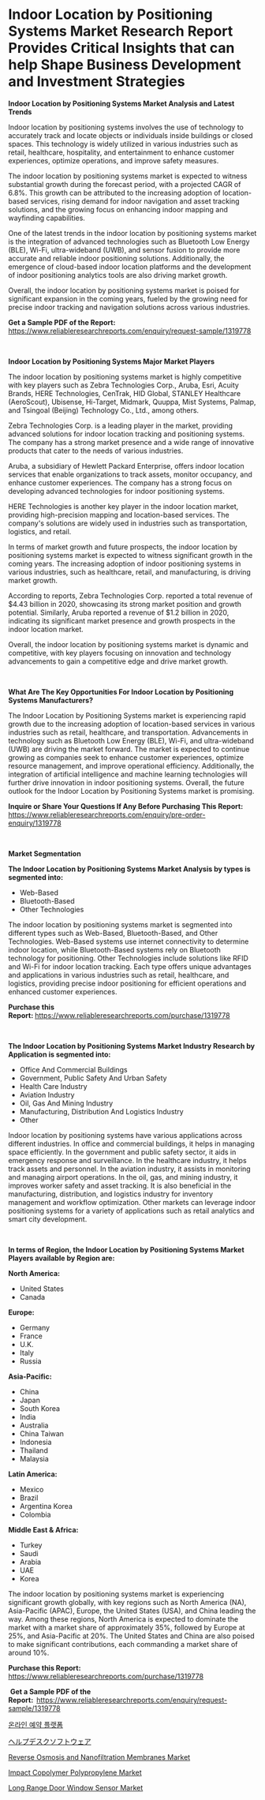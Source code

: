 <p><h1>Indoor Location by Positioning Systems Market Research Report Provides Critical Insights that can help Shape Business Development and Investment Strategies</h1></p><p><strong>Indoor Location by Positioning Systems Market Analysis and Latest Trends</strong></p>
<p><p>Indoor location by positioning systems involves the use of technology to accurately track and locate objects or individuals inside buildings or closed spaces. This technology is widely utilized in various industries such as retail, healthcare, hospitality, and entertainment to enhance customer experiences, optimize operations, and improve safety measures.</p><p>The indoor location by positioning systems market is expected to witness substantial growth during the forecast period, with a projected CAGR of 6.8%. This growth can be attributed to the increasing adoption of location-based services, rising demand for indoor navigation and asset tracking solutions, and the growing focus on enhancing indoor mapping and wayfinding capabilities.</p><p>One of the latest trends in the indoor location by positioning systems market is the integration of advanced technologies such as Bluetooth Low Energy (BLE), Wi-Fi, ultra-wideband (UWB), and sensor fusion to provide more accurate and reliable indoor positioning solutions. Additionally, the emergence of cloud-based indoor location platforms and the development of indoor positioning analytics tools are also driving market growth.</p><p>Overall, the indoor location by positioning systems market is poised for significant expansion in the coming years, fueled by the growing need for precise indoor tracking and navigation solutions across various industries.</p></p>
<p><strong>Get a Sample PDF of the Report:&nbsp;</strong> <a href="https://www.reliableresearchreports.com/enquiry/request-sample/1319778">https://www.reliableresearchreports.com/enquiry/request-sample/1319778</a></p>
<p>&nbsp;</p>
<p><strong>Indoor Location by Positioning Systems Major Market Players</strong></p>
<p><p>The indoor location by positioning systems market is highly competitive with key players such as Zebra Technologies Corp., Aruba, Esri, Acuity Brands, HERE Technologies, CenTrak, HID Global, STANLEY Healthcare (AeroScout), Ubisense, Hi-Target, Midmark, Quuppa, Mist Systems, Palmap, and Tsingoal (Beijing) Technology Co., Ltd., among others.</p><p>Zebra Technologies Corp. is a leading player in the market, providing advanced solutions for indoor location tracking and positioning systems. The company has a strong market presence and a wide range of innovative products that cater to the needs of various industries.</p><p>Aruba, a subsidiary of Hewlett Packard Enterprise, offers indoor location services that enable organizations to track assets, monitor occupancy, and enhance customer experiences. The company has a strong focus on developing advanced technologies for indoor positioning systems.</p><p>HERE Technologies is another key player in the indoor location market, providing high-precision mapping and location-based services. The company's solutions are widely used in industries such as transportation, logistics, and retail.</p><p>In terms of market growth and future prospects, the indoor location by positioning systems market is expected to witness significant growth in the coming years. The increasing adoption of indoor positioning systems in various industries, such as healthcare, retail, and manufacturing, is driving market growth.</p><p>According to reports, Zebra Technologies Corp. reported a total revenue of $4.43 billion in 2020, showcasing its strong market position and growth potential. Similarly, Aruba reported a revenue of $1.2 billion in 2020, indicating its significant market presence and growth prospects in the indoor location market.</p><p>Overall, the indoor location by positioning systems market is dynamic and competitive, with key players focusing on innovation and technology advancements to gain a competitive edge and drive market growth.</p></p>
<p>&nbsp;</p>
<p><strong>What Are The Key Opportunities For Indoor Location by Positioning Systems Manufacturers?</strong></p>
<p><p>The Indoor Location by Positioning Systems market is experiencing rapid growth due to the increasing adoption of location-based services in various industries such as retail, healthcare, and transportation. Advancements in technology such as Bluetooth Low Energy (BLE), Wi-Fi, and ultra-wideband (UWB) are driving the market forward. The market is expected to continue growing as companies seek to enhance customer experiences, optimize resource management, and improve operational efficiency. Additionally, the integration of artificial intelligence and machine learning technologies will further drive innovation in indoor positioning systems. Overall, the future outlook for the Indoor Location by Positioning Systems market is promising.</p></p>
<p><strong>Inquire or Share Your Questions If Any Before Purchasing This Report:</strong> <a href="https://www.reliableresearchreports.com/enquiry/pre-order-enquiry/1319778">https://www.reliableresearchreports.com/enquiry/pre-order-enquiry/1319778</a></p>
<p>&nbsp;</p>
<p><strong>Market Segmentation</strong></p>
<p><strong>The Indoor Location by Positioning Systems Market Analysis by types is segmented into:</strong></p>
<p><ul><li>Web-Based</li><li>Bluetooth-Based</li><li>Other Technologies</li></ul></p>
<p><p>The indoor location by positioning systems market is segmented into different types such as Web-Based, Bluetooth-Based, and Other Technologies. Web-Based systems use internet connectivity to determine indoor location, while Bluetooth-Based systems rely on Bluetooth technology for positioning. Other Technologies include solutions like RFID and Wi-Fi for indoor location tracking. Each type offers unique advantages and applications in various industries such as retail, healthcare, and logistics, providing precise indoor positioning for efficient operations and enhanced customer experiences.</p></p>
<p><strong>Purchase this Report:&nbsp;</strong><a href="https://www.reliableresearchreports.com/purchase/1319778">https://www.reliableresearchreports.com/purchase/1319778</a></p>
<p>&nbsp;</p>
<p><strong>The Indoor Location by Positioning Systems Market Industry Research by Application is segmented into:</strong></p>
<p><ul><li>Office And Commercial Buildings</li><li>Government, Public Safety And Urban Safety</li><li>Health Care Industry</li><li>Aviation Industry</li><li>Oil, Gas And Mining Industry</li><li>Manufacturing, Distribution And Logistics Industry</li><li>Other</li></ul></p>
<p><p>Indoor location by positioning systems have various applications across different industries. In office and commercial buildings, it helps in managing space efficiently. In the government and public safety sector, it aids in emergency response and surveillance. In the healthcare industry, it helps track assets and personnel. In the aviation industry, it assists in monitoring and managing airport operations. In the oil, gas, and mining industry, it improves worker safety and asset tracking. It is also beneficial in the manufacturing, distribution, and logistics industry for inventory management and workflow optimization. Other markets can leverage indoor positioning systems for a variety of applications such as retail analytics and smart city development.</p></p>
<p>&nbsp;</p>
<p><strong>In terms of Region, the Indoor Location by Positioning Systems Market Players available by Region are:</strong></p>
<p>
    <p> <strong> North America: </strong>
        <ul>
            <li>United States</li>
            <li>Canada</li>
        </ul>
        </p> 
    <p> <strong> Europe: </strong>
        <ul>
            <li>Germany</li>
            <li>France</li>
            <li>U.K.</li>
            <li>Italy</li>
            <li>Russia</li>
        </ul>
        </p> 
    <p> <strong> Asia-Pacific: </strong>
        <ul>
            <li>China</li>
            <li>Japan</li>
            <li>South Korea</li>
            <li>India</li>
            <li>Australia</li>
            <li>China Taiwan</li>
            <li>Indonesia</li>
            <li>Thailand</li>
            <li>Malaysia</li>
        </ul>
        </p> 
    <p> <strong> Latin America: </strong>
        <ul>
            <li>Mexico</li>
            <li>Brazil</li>
            <li>Argentina Korea</li>
            <li>Colombia</li>
        </ul>
        </p> 
    <p> <strong> Middle East & Africa: </strong>
        <ul>
            <li>Turkey</li>
            <li>Saudi</li>
            <li>Arabia</li>
            <li>UAE</li>
            <li>Korea</li>
        </ul>
    </p>
    </p>
<p><p>The indoor location by positioning systems market is experiencing significant growth globally, with key regions such as North America (NA), Asia-Pacific (APAC), Europe, the United States (USA), and China leading the way. Among these regions, North America is expected to dominate the market with a market share of approximately 35%, followed by Europe at 25%, and Asia-Pacific at 20%. The United States and China are also poised to make significant contributions, each commanding a market share of around 10%.</p></p>
<p><strong>Purchase this Report: </strong><a href="https://www.reliableresearchreports.com/purchase/1319778">https://www.reliableresearchreports.com/purchase/1319778</a></p>
<p>&nbsp;<strong>Get a Sample PDF of the Report:&nbsp;&nbsp;</strong><a href="https://www.reliableresearchreports.com/enquiry/request-sample/1319778">https://www.reliableresearchreports.com/enquiry/request-sample/1319778</a></p>
<p><strong></strong></p>
<p><p><a href="https://medium.com/@darrellockm3ytan895656/2024-2031%EB%85%84-%EA%B8%B0%EA%B0%84%EC%9D%84-%EC%9C%84%ED%95%9C-%EC%98%A8%EB%9D%BC%EC%9D%B8-%EC%98%88%EC%95%BD-%ED%94%8C%EB%9E%AB%ED%8F%BC-%EC%8B%9C%EC%9E%A5-%EB%8F%99%ED%96%A5%EA%B3%BC-%EC%8B%9C%EC%9E%A5-%EB%B6%84%EC%84%9D%EC%9D%B4-%EC%98%88%EC%B8%A1%EB%90%A9%EB%8B%88%EB%8B%A4-a96395a55e53">온라인 예약 플랫폼</a></p><p><a href="https://medium.com/@sophiaard2003/%E3%83%98%E3%83%AB%E3%83%97%E3%83%87%E3%82%B9%E3%82%AF%E3%82%BD%E3%83%95%E3%83%88%E3%82%A6%E3%82%A7%E3%82%A2%E5%B8%82%E5%A0%B4%E8%A6%8F%E6%A8%A1-cagr-%E3%83%88%E3%83%AC%E3%83%B3%E3%83%892024%E5%B9%B4%E3%81%8B%E3%82%892030%E5%B9%B4-f3b6be19ffd9">ヘルプデスクソフトウェア</a></p><p><a href="https://circular-yam-9b9.notion.site/Reverse-Osmosis-and-Nanofiltration-Membranes-Market-Size-Global-Industry-Overview-Market-Segmentat-a28e384e521d49f5b9c837568edb5ece">Reverse Osmosis and Nanofiltration Membranes Market</a></p><p><a href="https://copper-carbon-84f.notion.site/Impact-Copolymer-Polypropylene-Market-Research-Report-Provides-Critical-Insights-that-can-help-Shape-90ae254cbf6640c58e63e300b5f2e733">Impact Copolymer Polypropylene Market</a></p><p><a href="https://view.publitas.com/reportprime-1/long-range-door-window-sensor-market-size-evaluating-its-market-trends-growth-and-projections-2024-2031/">Long Range Door Window Sensor Market</a></p></p>